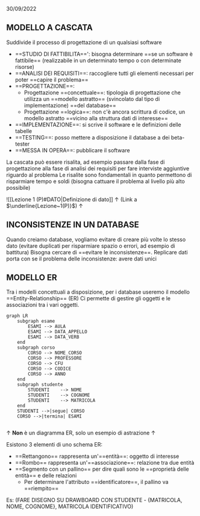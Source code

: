 30/09/2022
## MODELLO A CASCATA
Suddivide il processo di progettazione di un qualsiasi software
- ==STUDIO DI FATTIBILITA==': bisogna determinare ==se un software è fattibile== (realizzabile in un determinato tempo o con determinate risorse)
- ==ANALISI DEI REQUISITI==: raccogliere tutti gli elementi necessari per poter ==capire il problema==
- ==PROGETTAZIONE==:
	- Progettazione ==concettuale==: tipologia di progettazione che utilizza un ==modello astratto== (svincolato dal tipo di implementazione) ==del database==
	- Progettazione ==logica==: non c'è ancora scrittura di codice, un modello astratto ==vicino alla struttura dati di interesse==
- ==IMPLEMENTAZIONE==: si scrive il software e le definizioni delle tabelle
- ==TESTING==: posso mettere a disposizione il database a dei beta-tester
- ==MESSA IN OPERA==: pubblicare il software

La cascata può essere risalita, ad esempio passare dalla fase di progettazione alla fase di analisi dei requisiti per fare interviste aggiuntive riguardo al problema
Le risalite sono fondamentali in quanto permettono di risparmiare tempo e soldi (bisogna cattuare il problema al livello più alto possibile)

![[Lezione 1 (P)#DATO|Definizione di dato]]
$\uparrow$ (Link a $\underline{Lezione~1(P)}$) $\uparrow$ 

## INCONSISTENZE IN UN DATABASE
Quando creiamo database, vogliamo evitare di creare più volte lo stesso dato (evitare duplicati per risparmiare spazio o errori, ad esempio di battitura)
Bisogna cercare di ==evitare le inconsistenze==.
Replicare dati porta con se il problema delle inconsistenze: avere dati unici


## MODELLO ER
Tra i modelli concettuali a disposizione, per i database useremo il modello ==Entity-Relationship== (ER)
Ci permette di gestire gli oggetti e le associazioni tra i vari oggetti.

```mermaid
graph LR
	subgraph esame
		ESAMI --> AULA
		ESAMI --> DATA_APPELLO
		ESAMI --> DATA_VERB
	end
	subgraph corso
		CORSO --> NOME_CORSO
		CORSO --> PROFESSORE
		CORSO --> CFU
		CORSO --> CODICE
		CORSO --> ANNO
	end
	subgraph studente
		STUDENTI	--> NOME
		STUDENTI	--> COGNOME
		STUDENTI	--> MATRICOLA
	end
	STUDENTI -->|segue| CORSO
	CORSO -->|termina| ESAMI
	
```
$\uparrow$ **Non** è un diagramma ER, solo un esempio di astrazione $\uparrow$

Esistono 3 elementi di uno schema ER:
- ==Rettangono== rappresenta un'==entità==: oggetto di interesse
- ==Rombo== rappresenta un'==associazione==: relazione tra due entità
- ==Segmento con un pallino== per dire quali sono le ==proprietà delle entità== e delle relazioni
	- Per determinare l'attributo ==identificatore==, il pallino va ==riempito==

Es:
(FARE DISEGNO SU DRAWBOARD CON STUDENTE - {MATRICOLA, NOME, COGNOME}, MATRICOLA IDENTIFICATIVO)